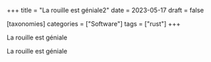 +++
title = "La rouille est géniale2"
date = 2023-05-17
draft = false

[taxonomies]
categories = ["Software"]
tags = ["rust"]
+++

La rouille est géniale
<!-- more -->
La rouille est géniale
